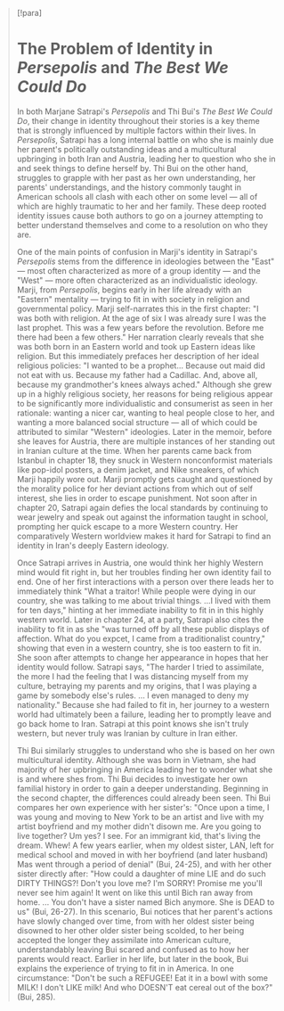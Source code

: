 > [!para]
> # The Problem of Identity in *Persepolis* and *The Best We Could Do*
> 
> In both Marjane Satrapi's *Persepolis* and Thi Bui's *The Best We Could Do*, their change in identity throughout their stories is a key theme that is strongly influenced by multiple factors within their lives. In *Persepolis*, Satrapi has a long internal battle on who she is mainly due her parent's politically outstanding ideas and a multicultural upbringing in both Iran and Austria, leading her to question who she in and seek things to define herself by. Thi Bui on the other hand, struggles to grapple with her past as her own understanding, her parents' understandings, and the history commonly taught in American schools all clash with each other on some level — all of which are highly traumatic to her and her family. These deep rooted identity issues cause both authors to go on a journey attempting to better understand themselves and come to a resolution on who they are.
> 
> One of the main points of confusion in Marji's identity in Satrapi's *Persepolis* stems from the difference in ideologies between the "East" — most often characterized as more of a group identity — and the "West" — more often characterized as an individualistic ideology. Marji, from *Persepolis*, begins early in her life already with an "Eastern" mentality — trying to fit in with society in religion and governmental policy. Marji self-narrates this in the first chapter: "I was both with religion. At the age of six I was already sure I was the last prophet. This was a few years before the revolution. Before me there had been a few others." Her narration clearly reveals that she was both born in an Eastern world and took up Eastern ideas like religion. But this immediately prefaces her description of her ideal religious policies: "I wanted to be a prophet... Because out maid did not eat with us. Because my father had a Cadillac. And, above all, because my grandmother's knees always ached." Although she grew up in a highly religious society, her reasons for being religious appear to be significantly more individualistic and consumerist as seen in her rationale: wanting a nicer car, wanting to heal people close to her, and wanting a more balanced social structure — all of which could be attributed to similar "Western" ideologies. Later in the memoir, before she leaves for Austria, there are multiple instances of her standing out in Iranian culture at the time. When her parents came back from Istanbul in chapter 18, they snuck in Western nonconformist materials like pop-idol posters, a denim jacket, and Nike sneakers, of which Marji happily wore out. Marji promptly gets caught and questioned by the morality police for her deviant actions from which out of self interest, she lies in order to escape punishment. Not soon after in chapter 20, Satrapi again defies the local standards by continuing to wear jewelry and speak out against the information taught in school, prompting her quick escape to a more Western country. Her comparatively Western worldview makes it hard for Satrapi to find an identity in Iran's deeply Eastern ideology.
> 
> Once Satrapi arrives in Austria, one would think her highly Western mind would fit right in, but her troubles finding her own identity fail to end. One of her first interactions with a person over there leads her to immediately think "What a traitor! While people were dying in our country, she was talking to me about trivial things. ...I lived with them for ten days," hinting at her immediate inability to fit in in this highly western world. Later in chapter 24, at a party, Satrapi also cites the inability to fit in as she "was turned off by all these public displays of affection. What do you expcet, I came from a traditionalist country," showing that even in a western country, she is too eastern to fit in. She soon after attempts to change her appearance in hopes that her identity would follow. Satrapi says, "The harder I tried to assimilate, the more I had the feeling that I was distancing myself from my culture, betraying my parents and my origins, that I was playing a game by somebody else's rules. ... I even managed to deny my nationality." Because she had failed to fit in, her journey to a western world had ultimately been a failure, leading her to promptly leave and go back home to Iran. Satrapi at this point knows she isn't truly western, but never truly was Iranian by culture in Iran either.
> 
> Thi Bui similarly struggles to understand who she is based on her own multicultural identity. Although she was born in Vietnam, she had majority of her upbringing in America leading her to wonder what she is and where shes from. Thi Bui decides to investigate her own familial history in order to gain a deeper understanding. Beginning in the second chapter, the differences could already been seen. Thi Bui compares her own experience with her sister's: "Once upon a time, I was young and moving to New York to be an artist and live with my artist boyfriend and my mother didn't disown me. Are you going to live together? Um yes? I see. For an immigrant kid, that's living the dream. Whew! A few years earlier, when my oldest sister, LAN, left for medical school and moved in with her boyfriend (and later husband) Mas went through a period of denial" (Bui, 24-25), and with her other sister directly after: "How could a daughter of mine LIE and do such DIRTY THINGS?! Don't you love me? I'm SORRY! Promise me you'll never see him again! It went on like this until Bich ran away from home. ... You don't have a sister named Bich anymore. She is DEAD to us" (Bui, 26-27). In this scenario, Bui notices that her parent's actions have slowly changed over time, from with her oldest sister being disowned to her other older sister being scolded, to her being accepted the longer they assimilate into American culture, understandably leaving Bui scared and confused as to how her parents would react. Earlier in her life, but later in the book, Bui explains the experience of trying to fit in in America. In one circumstance: "Don't be such a REFUGEE! Eat it in a bowl with some MILK! I don't LIKE milk! And who DOESN'T eat cereal out of the box?" (Bui, 285). 

